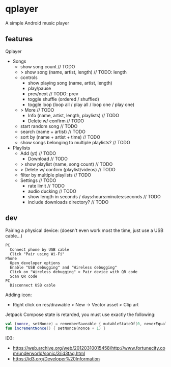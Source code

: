 # qplayer
A simple Android music player

## features
Qplayer
- Songs
  - show song count // TODO
  - \> show song (name, artist, length) // TODO: length
  - controls
    - show playing song (name, artist, length)
    - play/pause
    - prev/next // TODO: prev
    - toggle shuffle (ordered / shuffled)
    - toggle loop (loop all / play all / loop one / play one)
  - \> More // TODO
    - Info (name, artist, length, playlists) // TODO
    - Delete w/ confirm // TODO
  - start random song // TODO
  - search (name + artist) // TODO
  - sort by (name + artist + time) // TODO
  - show songs belonging to multiple playlists? // TODO
- Playlists
  - Add (yt) // TODO
    - Download // TODO
  - \> show playlist (name, song count) // TODO
  - \> Delete w/ confirm (playlist/videos) // TODO
  - filter by multiple playlists // TODO
  - Settings // TODO
    - rate limit // TODO
    - audio ducking // TODO
    - show length in seconds / days:hours:minutes:seconds // TODO
    - include downloads directory? // TODO

## dev
Pairing a physical device: (doesn't even work most the time, just use a USB cable...)
```
PC
  Connect phone by USB cable
  Click "Pair using Wi-Fi"
Phone
  Open developer options
  Enable "USB debugging" and "Wireless debugging"
  Click on "Wireless debugging" > Pair device with QR code
  Scan QR code
PC
  Disconnect USB cable
```

Adding icon:
- Right click on res/drawable > New -> Vector asset > Clip art

Jetpack Compose state is retarded, you must use exactly the following:
```kt
val (nonce, setNonce) = rememberSaveable { mutableStateOf(0, neverEqualPolicy()) }
fun incrementNonce() { setNonce(nonce + 1) }
```

ID3:
- https://web.archive.org/web/20120310015458/http://www.fortunecity.com/underworld/sonic/3/id3tag.html
- https://id3.org/Developer%20Information